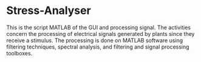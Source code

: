 # Stress-Analyser
This is the script MATLAB of the GUI and processing signal. The activities concern the processing of electrical signals generated by plants since they receive a stimulus. The processing is done on MATLAB software using filtering techniques, spectral analysis, and filtering and signal processing toolboxes.
